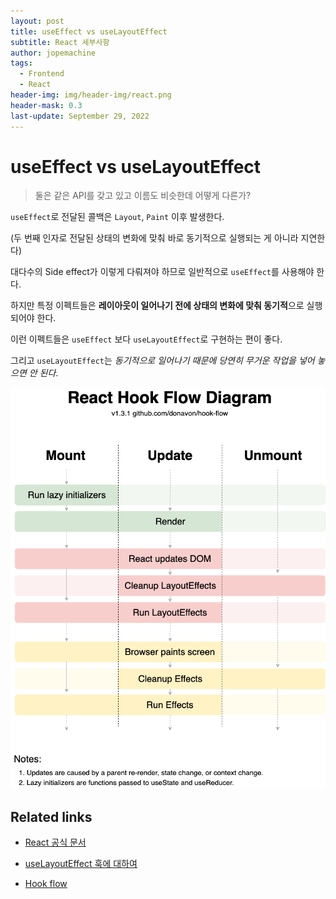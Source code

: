```yaml
---
layout: post
title: useEffect vs useLayoutEffect
subtitle: React 세부사항
author: jopemachine
tags:
  - Frontend
  - React
header-img: img/header-img/react.png
header-mask: 0.3
last-update: September 29, 2022
---
```


# useEffect vs useLayoutEffect

> 둘은 같은 API를 갖고 있고 이름도 비슷한데 어떻게 다른가?

`useEffect`로 전달된 콜백은 `Layout`, `Paint` 이후 발생한다.

(두 번째 인자로 전달된 상태의 변화에 맞춰 바로 동기적으로 실행되는 게 아니라 지연한다)

대다수의 Side effect가 이렇게 다뤄져야 하므로 일반적으로 `useEffect`를 사용해야 한다.

하지만 특정 이펙트들은 **레이아웃이 일어나기 전에 상태의 변화에 맞춰 동기적**으로 실행되어야 한다.

이런 이펙트들은 `useEffect` 보다 `useLayoutEffect`로 구현하는 편이 좋다.

그리고 `useLayoutEffect`는 *동기적으로 일어나기 때문에 당연히 무거운 작업을 넣어 놓으면 안 된다*.

![](/img/posts/Front/2021-11-13-Use-Effect-Vs-Use-Layout-Effect/hook-flow.png)

## Related links

- [React 공식 문서](https://ko.reactjs.org/docs/hooks-reference.html#timing-of-effects)

- [useLayoutEffect 훅에 대하여](https://merrily-code.tistory.com/46)

- [Hook flow](https://github.com/donavon/hook-flow)
